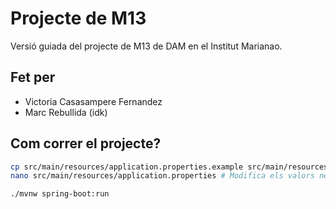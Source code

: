 # Projecte de M13

Versió guiada del projecte de M13 de DAM en el Institut Marianao.

## Fet per

- Victoria Casasampere Fernandez
- Marc Rebullida (idk)

## Com correr el projecte?

```bash
cp src/main/resources/application.properties.example src/main/resources/application.properties
nano src/main/resources/application.properties # Modifica els valors necessaris en base al teu sistema

./mvnw spring-boot:run
```